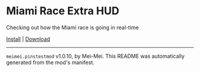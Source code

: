 # Miami Race Extra HUD

Checking out how the Miami race is going in real-time

[Install](https://hitman-resources.netlify.app/smf-install-link/https://github.com/protonalialol/hitman-pins-test/releases/latest/download/mod.framework.zip) | [Download](https://github.com/protonalialol/hitman-pins-test/releases/latest/download/mod.framework.zip)

---

`meimei.pinstestmod` v1.0.10, by Mei-Mei. This README was automatically generated from the mod's manifest.
